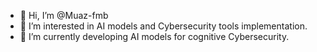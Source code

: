 - 👋 Hi, I’m @Muaz-fmb
- 👀 I’m interested in AI models and Cybersecurity tools implementation.
- 🌱 I’m currently developing AI models for cognitive Cybersecurity.

<!---
Muaz-fmb/Muaz-fmb is a ✨ special ✨ repository because its `README.md` (this file) appears on your GitHub profile.
You can click the Preview link to take a look at your changes.
--->
